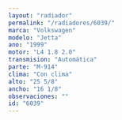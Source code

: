 ```yaml
---
layout: "radiador"
permalink: "/radiadores/6039/"
marca: "Volkswagen"
modelo: "Jetta"
ano: "1999"
motor: "L4 1.8 2.0"
transmision: "Automática"
parte: "M-914"
clima: "Con clima"
alto: "25 5/8"
ancho: "16 1/8"
observaciones: ""
id: "6039"
---
```


